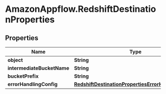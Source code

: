 # AmazonAppflow.RedshiftDestinationProperties

## Properties

Name | Type | Description | Notes
------------ | ------------- | ------------- | -------------
**object** | **String** |  | 
**intermediateBucketName** | **String** |  | 
**bucketPrefix** | **String** |  | [optional] 
**errorHandlingConfig** | [**RedshiftDestinationPropertiesErrorHandlingConfig**](RedshiftDestinationPropertiesErrorHandlingConfig.md) |  | [optional] 



